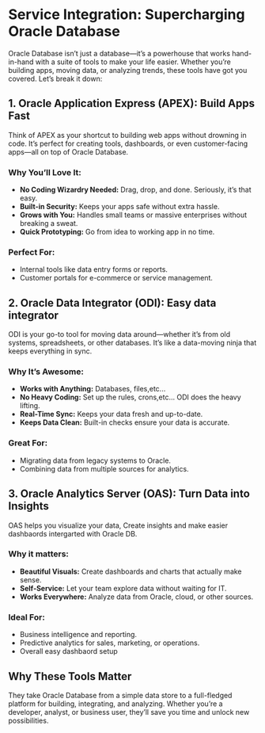 # Service Integration: Supercharging Oracle Database

Oracle Database isn’t just a database—it’s a powerhouse that works hand-in-hand with a suite of tools to make your life easier. Whether you’re building apps, moving data, or analyzing trends, these tools have got you covered. Let’s break it down:

## **1. Oracle Application Express (APEX): Build Apps Fast**

Think of APEX as your shortcut to building web apps without drowning in code. It’s perfect for creating tools, dashboards, or even customer-facing apps—all on top of Oracle Database.

### **Why You’ll Love It:**

- **No Coding Wizardry Needed:** Drag, drop, and done. Seriously, it’s that easy.
- **Built-in Security:** Keeps your apps safe without extra hassle.
- **Grows with You:** Handles small teams or massive enterprises without breaking a sweat.
- **Quick Prototyping:** Go from idea to working app in no time.

### **Perfect For:**

- Internal tools like data entry forms or reports.
- Customer portals for e-commerce or service management.

## **2. Oracle Data Integrator (ODI): Easy data integrator**

ODI is your go-to tool for moving data around—whether it’s from old systems, spreadsheets, or other databases. It’s like a data-moving ninja that keeps everything in sync.

### **Why It’s Awesome:**

- **Works with Anything:** Databases, files,etc...
- **No Heavy Coding:** Set up the rules, crons,etc... ODI does the heavy lifting.
- **Real-Time Sync:** Keeps your data fresh and up-to-date.
- **Keeps Data Clean:** Built-in checks ensure your data is accurate.

### **Great For:**

- Migrating data from legacy systems to Oracle.
- Combining data from multiple sources for analytics.

## **3. Oracle Analytics Server (OAS): Turn Data into Insights**

OAS helps you visualize your data, Create insights and make easier dashbaords intergarted with Oracle DB.

### **Why it matters:**

- **Beautiful Visuals:** Create dashboards and charts that actually make sense.
- **Self-Service:** Let your team explore data without waiting for IT.
- **Works Everywhere:** Analyze data from Oracle, cloud, or other sources.

### **Ideal For:**

- Business intelligence and reporting.
- Predictive analytics for sales, marketing, or operations.
- Overall easy dashbaord setup

## **Why These Tools Matter**

They take Oracle Database from a simple data store to a full-fledged platform for building, integrating, and analyzing. Whether you’re a developer, analyst, or business user, they’ll save you time and unlock new possibilities.

